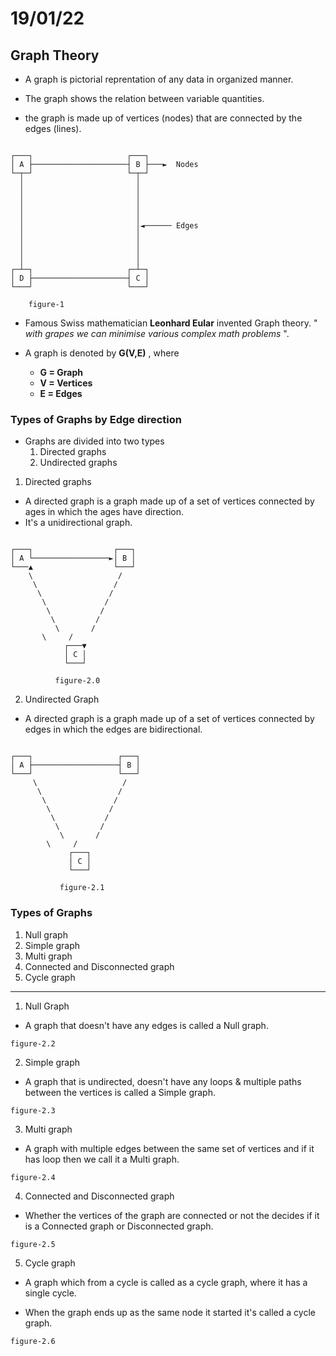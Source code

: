# 19/01/22
## Graph Theory

+ A graph is pictorial reprentation of any data in organized manner.

+ The graph shows the relation between variable quantities.

+ the graph is made up of vertices (nodes) that are connected by the edges (lines).

```

┌───┐                     ┌───┐
│ A ├─────────────────────┤ B ├───►  Nodes
└─┬─┘                     └─┬─┘
  │                         │
  │                         │
  │                         │
  │                         │
  │                         │
  │                         │◄────── Edges
  │                         │
  │                         │
  │                         │
  │                         │
┌─┴─┐                     ┌─┴─┐
│ D ├─────────────────────┤ C │
└───┘                     └───┘
	
	figure-1
```

+ Famous Swiss mathematician **Leonhard Eular** invented Graph theory. " *with grapes we can minimise various complex math problems* ".

+ A graph is denoted by **G(V,E)** , where
  + **G = Graph**
  + **V = Vertices**
  + **E = Edges**

### Types of Graphs by Edge direction

+ Graphs are divided into two types
  1. Directed graphs
  2. Undirected graphs

1. Directed graphs
  + A directed graph is a graph made up of a set of vertices connected by ages in which the ages have direction.
  + It's a unidirectional graph.

```

┌───┐                  ┌───┐
│ A └─────────────────►│ B │
└───▲                  └───┘
    \                   /
     \                 /
      \               /
       \             /
        \           /
         \         /
          \       /
   	   \     /
            ┌───▼
            │ C │
            └───┘

		  figure-2.0
```

2. Undirected Graph
  + A directed graph is a graph made up of a set of vertices connected by edges in which the edges are bidirectional.

```

┌───┐                   ┌───┐
│ A ├───────────────────┤ B │
└───┘                   └───┘
     \                   /
      \                 /
       \               /
        \             /
         \           /
          \         /
           \       /
	    \     /
             ┌───┐
             │ C │
             └───┘

		   figure-2.1
```

### Types of Graphs

1. Null graph
2. Simple graph
3. Multi graph
4. Connected and Disconnected graph
5. Cycle graph

---

1. Null Graph
+ A graph that doesn't have any edges is called a Null graph.

```
figure-2.2
```

2. Simple graph
+ A graph that is undirected, doesn't have any loops & multiple paths between the vertices is called a Simple graph.

```
figure-2.3
```

3. Multi graph
+ A graph with multiple edges between the same set of vertices and if it has loop then we call it a Multi graph.

```
figure-2.4
```

4. Connected and Disconnected graph
+ Whether the vertices of the graph are connected or not the decides if it is a Connected graph or Disconnected graph.

```
figure-2.5
```

5. Cycle graph
+ A graph which from a cycle is called as a cycle graph, where it has a single cycle.

+ When the graph ends up as the same node it started it's called a cycle graph.

```
figure-2.6
```


